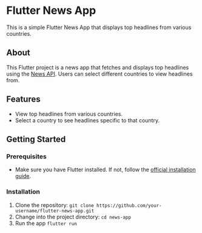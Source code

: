 # Flutter News App

This is a simple Flutter News App that displays top headlines from various countries.

## About

This Flutter project is a news app that fetches and displays top headlines using the [News API](https://newsapi.org/). Users can select different countries to view headlines from.

## Features

- View top headlines from various countries.
- Select a country to see headlines specific to that country.

## Getting Started

### Prerequisites

- Make sure you have Flutter installed. If not, follow the [official installation guide](https://flutter.dev/docs/get-started/install).

### Installation

1. Clone the repository:
   ```git clone https://github.com/your-username/flutter-news-app.git```
2. Change into the project directory:
   ```cd news-app```
3. Run the app
   ```flutter run```
